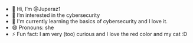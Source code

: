 - 👋 Hi, I’m @Juperaz1
- 👀 I’m interested in the cybersecurity
- 🌱 I'm currently learning the basics of cybersecurity and I love it.
- 😄 Pronouns: she 
- ⚡ Fun fact: I am very (too) curious and I love the red color and my cat :D 

<!---
Juperaz1/Juperaz1 is a ✨ special ✨ repository because its `README.md` (this file) appears on your GitHub profile.
You can click the Preview link to take a look at your changes.
--->
